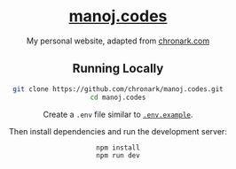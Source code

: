 <div align="center">
    <a href="https://manoj.codes"><h1 align="center">manoj.codes</h1></a>

My personal website, adapted from [chronark.com](https://github.com/chronark/chronark.com)

## Running Locally

```bash
git clone https://github.com/chronark/manoj.codes.git
cd manoj.codes
```

Create a `.env` file similar to [`.env.example`](https://github.com/chronark/manoj.codes/blob/main/.env.example).

Then install dependencies and run the development server:
```bash
npm install
npm run dev
```
